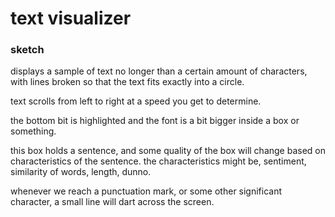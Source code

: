 # text visualizer

### sketch

displays a sample of text no longer than a certain amount of characters, with lines broken so that the text fits exactly into a circle.

text scrolls from left to right at a speed you get to determine.

the bottom bit is highlighted and the font is a bit bigger inside a box or something.

this box holds a sentence, and some quality of the box will change based on characteristics of the sentence. the characteristics might be, sentiment, similarity of words, length, dunno.

whenever we reach a punctuation mark, or some other significant character, a small line will dart across the screen.
